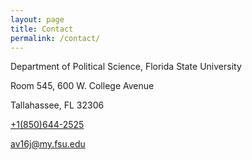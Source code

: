 ```yaml
---
layout: page
title: Contact
permalink: /contact/
---
```


Department of Political Science, Florida State University

Room 545, 600 W. College Avenue

Tallahassee, FL 32306

[+1(850)644-2525](tel:+18506442525)

[av16j@my.fsu.edu](mailto:av16j@my.fsu.edu)
